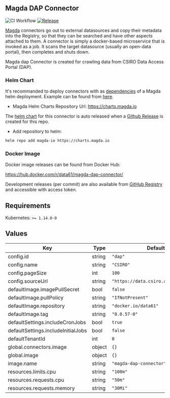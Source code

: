 ## Magda DAP Connector

![CI Workflow](https://github.com/magda-io/magda-dap-connector/workflows/Main%20CI%20Workflow/badge.svg?branch=master) [![Release](https://img.shields.io/github/release/magda-io/magda-dap-connector.svg)](https://github.com/magda-io/magda-dap-connector/releases)

[Magda](https://github.com/magda-io/magda) connectors go out to external datasources and copy their metadata into the Registry, so that they can be searched and have other aspects attached to them. A connector is simply a docker-based microservice that is invoked as a job. It scans the target datasource (usually an open-data portal), then completes and shuts down.

Magda dap Connector is created for crawling data from CSIRO Data Access Portal (DAP).

### Helm Chart

It's recommanded to deploy connectors with as [dependencies](https://helm.sh/docs/topics/chart_best_practices/dependencies/) of a Magda helm deployment. Example can be found from [here](https://github.com/magda-io/magda-config).

-   Magda Helm Charts Repository Url: https://charts.magda.io

The [helm chart](https://helm.sh/docs/topics/charts/) for this connector is auto released when a [Github Release](https://help.github.com/en/github/administering-a-repository/creating-releases) is created for this repo.

-   Add repository to helm:

```bash
helm repo add magda-io https://charts.magda.io
```

### Docker Image

Docker image releases can be found from Docker Hub:

https://hub.docker.com/r/data61/magda-dap-connector/

Development releases (per commit) are also available from [GitHub Registry](https://github.com/magda-io/magda-dap-connector/packages) and accessible with access token.

## Requirements

Kubernetes: `>= 1.14.0-0`

## Values

| Key                                | Type   | Default                              | Description |
| ---------------------------------- | ------ | ------------------------------------ | ----------- |
| config.id                          | string | `"dap"`                              |             |
| config.name                        | string | `"CSIRO"`                            |             |
| config.pageSize                    | int    | `100`                                |             |
| config.sourceUrl                   | string | `"https://data.csiro.au/dap/ws/v2/"` |             |
| defaultImage.imagePullSecret       | bool   | `false`                              |             |
| defaultImage.pullPolicy            | string | `"IfNotPresent"`                     |             |
| defaultImage.repository            | string | `"docker.io/data61"`                 |             |
| defaultImage.tag                   | string | `"0.0.57-0"`                         |             |
| defaultSettings.includeCronJobs    | bool   | `true`                               |             |
| defaultSettings.includeInitialJobs | bool   | `false`                              |             |
| defaultTenantId                    | int    | `0`                                  |             |
| global.connectors.image            | object | `{}`                                 |             |
| global.image                       | object | `{}`                                 |             |
| image.name                         | string | `"magda-dap-connector"`              |             |
| resources.limits.cpu               | string | `"100m"`                             |             |
| resources.requests.cpu             | string | `"50m"`                              |             |
| resources.requests.memory          | string | `"30Mi"`                             |             |
